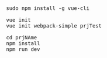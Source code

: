 <pre>
sudo npm install -g vue-cli

vue init <template-name> <project-name>
vue init webpack-simple prjTest

cd prjNAme
npm install
npm run dev
</pre>